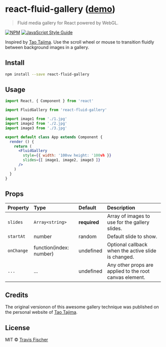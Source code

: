 # react-fluid-gallery ([demo](https://transitive-bullshit.github.io/react-fluid-gallery/))

> Fluid media gallery for React powered by WebGL.

[![NPM](https://img.shields.io/npm/v/react-fluid-gallery.svg)](https://www.npmjs.com/package/react-fluid-gallery) [![JavaScript Style Guide](https://img.shields.io/badge/code_style-standard-brightgreen.svg)](https://standardjs.com)

Inspired by [Tao Tajima](http://taotajima.jp/). Use the scroll wheel or mouse to transition fluidly between background images in a gallery.

## Install

```bash
npm install --save react-fluid-gallery
```

## Usage

```jsx
import React, { Component } from 'react'

import FluidGallery from 'react-fluid-gallery'

import image1 from './1.jpg'
import image2 from './2.jpg'
import image3 from './3.jpg'

export default class App extends Component {
  render () {
    return (
      <FluidGallery
        style={{ width: '100vw height: '100vh }}
        slides={[ image1, image2, image3 ]}
      />
    )
  }
}

```

## Props

| Property      | Type               | Default                               | Description                                                                                                                                  |
|:--------------|:-------------------|:--------------------------------------|:---------------------------------------------------------------------------------------------------------------------------------------------|
| `slides`    | `Array<string>`           | **required**                                  | Array of images to use for the gallery slides. |
| `startAt`   | number          | random                                 | Default slide to show. |
| `onChange`  | function(index: number) | undefined   | Optional callback when the active slide is changed. |
| `...`       | ...              | undefined                            | Any other props are applied to the root canvas element. |

## Credits

The original versionon of this awesome gallery technique was published on the personal website of [Tao Tajima](http://taotajima.jp/).

## License

MIT © [Travis Fischer](https://github.com/transitive-bullshit)
